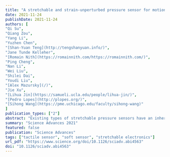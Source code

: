 ```yaml
---
title: "A stretchable and strain-unperturbed pressure sensor for motion-interference-free tactile monitoring on skins"
date: 2021-11-24
publishDate: 2021-11-24
authors: [
"Qi Su", 
"Qiang Zou", 
"Yang Li", 
"Yuzhen Chen", 
"[Shan-Yuan Teng](http://tengshanyuan.info/)", 
"Jane Tunde Kelleher", 
"[Romain Nith](https://romainnith.com/https://romainnith.com/)", 
"Ping Cheng", 
"Nan Li", 
"Wei Liu", 
"Shilei Dai", 
"Youdi Liu", 
"[Alex Mazursky](/)", 
"Jie Xu", 
"[Lihua Jin](https://samueli.ucla.edu/people/lihua-jin/)", 
"[Pedro Lopes](http://plopes.org/)",
"[Sihong Wang](https://pme.uchicago.edu/faculty/sihong-wang)"
]
publication_types: ["2"]
abstract: "Existing types of stretchable pressure sensors have an inherent limitation of the interference of the stretching to the pressure sensing accuracy. We present a new design concept for a highly stretchable and highly sensitive pressure sensor that can provide unaltered sensing performance under stretching, which is realized through the creation of locally and biaxially stiffened micro-pyramids made from an ionic elastomer. "
summary: "Science Advances 2021"
featured: false
publication: "Science Advances"
tags: ["tactile sensor", "soft sensor", "stretchable electronics"]
url_pdf: "https://www.science.org/doi/10.1126/sciadv.abi4563"
doi: "10.1126/sciadv.abi4563"
---
```

